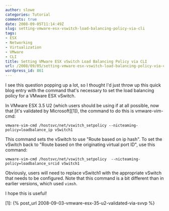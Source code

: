 ```yaml
---
author: slowe
categories: Tutorial
comments: true
date: 2008-09-05T11:14:49Z
slug: setting-vmware-esx-vswitch-load-balancing-policy-via-cli
tags:
- ESX
- Networking
- Virtualization
- VMware
- CLI
title: Setting VMware ESX vSwitch Load Balancing Policy via CLI
url: /2008/09/05/setting-vmware-esx-vswitch-load-balancing-policy-via-cli/
wordpress_id: 861
---
```


I see this question popping up a lot, so I thought I'd just throw up this quick blog entry with the command that's necessary to set the load balancing policy for a VMware ESX vSwitch.

In VMware ESX 3.5 U2 (which users should be using if at all possible, now that [it's validated by Microsoft][1]), the command to do this is vmware-vim-cmd:

	vmware-vim-cmd /hostsvc/net/vswitch_setpolicy --nicteaming-policy=loadbalance_ip vSwitch1

This command sets the vSwitch to use "Route based on ip hash". To set the vSwitch back to "Route based on the originating virtual port ID", use this command:

	vmware-vim-cmd /hostsvc/net/vswitch_setpolicy  --nicteaming-policy=loadbalance_srcid vSwitch1

Obviously, users will need to replace vSwitch1 with the appropriate vSwitch that needs to be configured. Note that this command is a bit different than in earlier versions, which used `vimsh`.

I hope this is useful!

[1]: {% post_url 2008-09-03-vmware-esx-35-u2-validated-via-svvp %}
